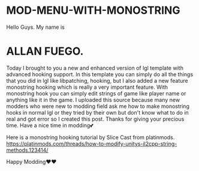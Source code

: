 # MOD-MENU-WITH-MONOSTRING
Hello Guys.
My name is 
# **ALLAN FUEGO.**
Today I brought to you a new and enhanced version of lgl template with advanced hooking support. 
In this template you can simply do all the things that you did in lgl like libpatching, hooking, but I also added a new feature monostring hooking which is really a very important feature. 
With monostring hook you can simply edit strings of game like player name or anything like it in the game.
I uploaded this source because many new modders who were new to modding field ask me how to make monostring hooks in normal lgl or they tried by their own but don't know what to do in real and got error so I created this post. Thanks for giving your precious time. 
Have a nice time in modding💕

Here is a monostring hooking tutorial by Slice Cast from platinmods.
https://platinmods.com/threads/how-to-modify-unitys-il2cpp-string-methods.123414/

Happy Modding❤️❤️
